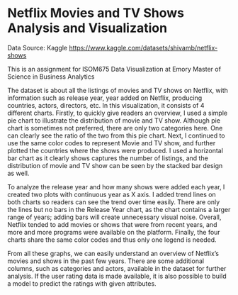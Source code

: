 # Netflix Movies and TV Shows Analysis and Visualization 
Data Source: Kaggle https://www.kaggle.com/datasets/shivamb/netflix-shows

This is an assignment for ISOM675 Data Visualization at Emory Master of Science in Business Analytics 

The dataset is about all the listings of movies and TV shows on Netflix, with information such as release year, year added on Netflix, producing countries, actors, directors, etc. In this visualization, it consists of 4 different charts. Firstly, to quickly give readers an overview, I used a simple pie chart to illustrate the distribution of movie and TV show. Although pie chart is sometimes not preferred, there are only two categories here. One can clearly see the ratio of the two from this pie chart. Next, I continued to use the same color codes to represent Movie and TV show, and further plotted the countries where the shows were produced. I used a horizontal bar chart as it clearly shows captures the number of listings, and the distribution of movie and TV show can be seen by the stacked bar design as well.

To analyze the release year and how many shows were added each year, I created two plots with continuous year as X axis. I added trend lines on both charts so readers can see the trend over time easily. There are only the lines but no bars in the Release Year chart, as the chart contains a larger range of years; adding bars will create unnecessary visual noise. Overall, Netflix tended to add movies or shows that were from recent years, and more and more programs were available on the platform. Finally, the four charts share the same color codes and thus only one legend is needed.

From all these graphs, we can easily understand an overview of Netflix’s movies and shows in the past few years. There are some additional columns, such as categories and actors, available in the dataset for further analysis. If the user rating data is made available, it is also possible to build a model to predict the ratings with given attributes.
